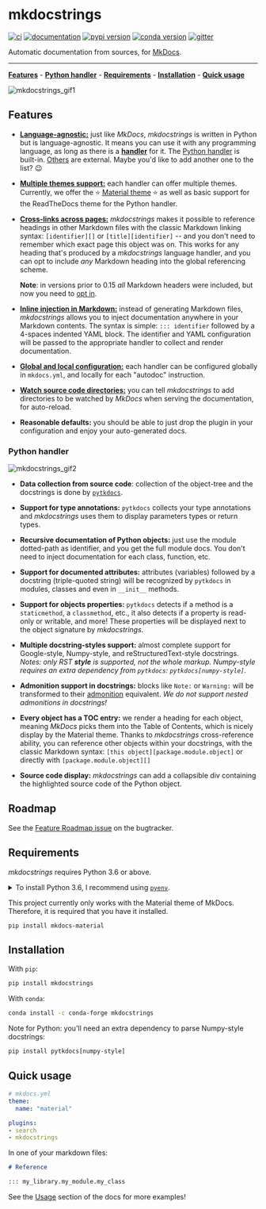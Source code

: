 # mkdocstrings

[![ci](https://github.com/mkdocstrings/mkdocstrings/workflows/ci/badge.svg)](https://github.com/mkdocstrings/mkdocstrings/actions?query=workflow%3Aci)
[![documentation](https://img.shields.io/badge/docs-mkdocs%20material-blue.svg?style=flat)](https://mkdocstrings.github.io/)
[![pypi version](https://img.shields.io/pypi/v/mkdocstrings.svg)](https://pypi.org/project/mkdocstrings/)
[![conda version](https://img.shields.io/conda/vn/conda-forge/mkdocstrings)](https://anaconda.org/conda-forge/mkdocstrings)
[![gitter](https://badges.gitter.im/join%20chat.svg)](https://gitter.im/mkdocstrings/community)

Automatic documentation from sources, for [MkDocs](https://mkdocs.org/).

---

**[Features](#features)** - **[Python handler](#python-handler)** - **[Requirements](#requirements)** - **[Installation](#installation)** - **[Quick usage](#quick-usage)**

![mkdocstrings_gif1](https://user-images.githubusercontent.com/3999221/77157604-fb807480-6aa1-11ea-99e0-d092371d4de0.gif)

## Features

- [**Language-agnostic:**](https://mkdocstrings.github.io/handlers/overview/)
  just like *MkDocs*, *mkdocstrings* is written in Python but is language-agnostic.
  It means you can use it with any programming language, as long as there is a
  [**handler**](https://mkdocstrings.github.io/reference/handlers/base/) for it.
  The [Python handler](https://mkdocstrings.github.io/handlers/python/) is built-in.
  [Others](https://mkdocstrings.github.io/handlers/overview/) are external.
  Maybe you'd like to add another one to the list? :wink:

- [**Multiple themes support:**](https://mkdocstrings.github.io/theming/)
  each handler can offer multiple themes. Currently, we offer the
  :star: [Material theme](https://squidfunk.github.io/mkdocs-material/) :star:
  as well as basic support for the ReadTheDocs theme for the Python handler.

- [**Cross-links across pages:**](https://mkdocstrings.github.io/usage/#cross-references)
  *mkdocstrings* makes it possible to reference headings in other Markdown files with the classic Markdown linking
  syntax: `[identifier][]` or `[title][identifier]` -- and you don't need to remember which exact page this object was
  on. This works for any heading that's produced by a *mkdocstrings* language handler, and you can opt to include
  *any* Markdown heading into the global referencing scheme.

    **Note**: in versions prior to 0.15 *all* Markdown headers were included, but now you need to
    [opt in](https://mkdocstrings.github.io/usage/#cross-references).

- [**Inline injection in Markdown:**](https://mkdocstrings.github.io/usage/)
  instead of generating Markdown files, *mkdocstrings* allows you to inject
  documentation anywhere in your Markdown contents. The syntax is simple: `::: identifier` followed by a 4-spaces
  indented YAML block. The identifier and YAML configuration will be passed to the appropriate handler
  to collect and render documentation.

- [**Global and local configuration:**](https://mkdocstrings.github.io/usage/#global-options)
  each handler can be configured globally in `mkdocs.yml`, and locally for each
  "autodoc" instruction.

- [**Watch source code directories:**](https://mkdocstrings.github.io/usage/#watch-directories)
  you can tell *mkdocstrings* to add directories to be watched by *MkDocs* when
  serving the documentation, for auto-reload.

- **Reasonable defaults:**
  you should be able to just drop the plugin in your configuration and enjoy your auto-generated docs.

### Python handler

![mkdocstrings_gif2](https://user-images.githubusercontent.com/3999221/77157838-7184db80-6aa2-11ea-9f9a-fe77405202de.gif)

- **Data collection from source code**: collection of the object-tree and the docstrings is done by
  [`pytkdocs`](https://github.com/pawamoy/pytkdocs).

- **Support for type annotations:** `pytkdocs` collects your type annotations and *mkdocstrings* uses them
  to display parameters types or return types.

- **Recursive documentation of Python objects:** just use the module dotted-path as identifier, and you get the full
  module docs. You don't need to inject documentation for each class, function, etc.

- **Support for documented attributes:** attributes (variables) followed by a docstring (triple-quoted string) will
  be recognized by `pytkdocs` in modules, classes and even in `__init__` methods.

- **Support for objects properties:** `pytkdocs` detects if a method is a `staticmethod`, a `classmethod`, etc.,
  it also detects if a property is read-only or writable, and more! These properties will be displayed
  next to the object signature by *mkdocstrings*.

- **Multiple docstring-styles support:** almost complete support for Google-style, Numpy-style,
  and reStructuredText-style docstrings. *Notes: only RST **style** is supported, not the whole markup.
  Numpy-style requires an extra dependency from `pytkdocs`: `pytkdocs[numpy-style]`.*

- **Admonition support in docstrings:** blocks like `Note:` or `Warning:` will be transformed
  to their [admonition](https://squidfunk.github.io/mkdocs-material/extensions/admonition/) equivalent.
  *We do not support nested admonitions in docstrings!*

- **Every object has a TOC entry:** we render a heading for each object, meaning *MkDocs* picks them into the Table
  of Contents, which is nicely display by the Material theme. Thanks to *mkdocstrings* cross-reference ability,
  you can reference other objects within your docstrings, with the classic Markdown syntax:
  `[this object][package.module.object]` or directly with `[package.module.object][]`

- **Source code display:** *mkdocstrings* can add a collapsible div containing the highlighted source code
  of the Python object.

## Roadmap

See the [Feature Roadmap issue](https://github.com/mkdocstrings/mkdocstrings/issues/183) on the bugtracker.

## Requirements

*mkdocstrings* requires Python 3.6 or above.

<details>
<summary>To install Python 3.6, I recommend using <a href="https://github.com/pyenv/pyenv"><code>pyenv</code></a>.</summary>

```bash
# install pyenv
git clone https://github.com/pyenv/pyenv ~/.pyenv

# setup pyenv (you should also put these three lines in .bashrc or similar)
export PATH="${HOME}/.pyenv/bin:${PATH}"
export PYENV_ROOT="${HOME}/.pyenv"
eval "$(pyenv init -)"

# install Python 3.6
pyenv install 3.6.12

# make it available globally
pyenv global system 3.6.12
```
</details>

This project currently only works with the Material theme of MkDocs.
Therefore, it is required that you have it installed.

```
pip install mkdocs-material
```

## Installation

With `pip`:
```bash
pip install mkdocstrings
```

With `conda`:
```bash
conda install -c conda-forge mkdocstrings
```

Note for Python: you'll need an extra dependency to parse Numpy-style docstrings:

```
pip install pytkdocs[numpy-style]
```

## Quick usage

```yaml
# mkdocs.yml
theme:
  name: "material"

plugins:
- search
- mkdocstrings
```

In one of your markdown files:

```markdown
# Reference

::: my_library.my_module.my_class
```

See the [Usage](https://mkdocstrings.github.io/usage) section of the docs for more examples!
